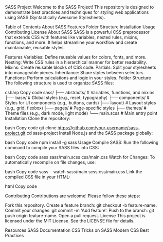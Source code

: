 SASS Project
Welcome to the SASS Project! This repository is designed to demonstrate best practices and techniques for styling web applications using SASS (Syntactically Awesome Stylesheets).

Table of Contents
About SASS
Features
Folder Structure
Installation
Usage
Contributing
License
About SASS
SASS is a powerful CSS preprocessor that extends CSS with features like variables, nested rules, mixins, functions, and more. It helps streamline your workflow and create maintainable, reusable styles.

Features
Variables: Define reusable values for colors, fonts, and more.
Nesting: Write CSS rules in a hierarchical manner for better readability.
Mixins: Create reusable blocks of CSS code.
Partials: Split your stylesheets into manageable pieces.
Inheritance: Share styles between selectors.
Functions: Perform calculations and logic in your styles.
Folder Structure
The following structure is used to organize SASS files:

csharp
Copy code
sass/
├── abstracts/    # Variables, functions, and mixins
├── base/         # Global styles (e.g., reset, typography)
├── components/   # Styles for UI components (e.g., buttons, cards)
├── layout/       # Layout styles (e.g., grid, flexbox)
├── pages/        # Page-specific styles
├── themes/       # Theme files (e.g., dark mode, light mode)
└── main.scss     # Main entry point
Installation
Clone the repository:

bash
Copy code
git clone https://github.com/your-username/sass-project.git
cd sass-project
Install Node.js and the SASS package globally:

bash
Copy code
npm install -g sass
Usage
Compile SASS:
Run the following command to compile your SASS files into CSS:

bash
Copy code
sass sass/main.scss css/main.css
Watch for Changes:
To automatically recompile on file changes, use:

bash
Copy code
sass --watch sass/main.scss:css/main.css
Link the compiled CSS file in your HTML:

html
Copy code
<link rel="stylesheet" href="css/main.css">
Contributing
Contributions are welcome! Please follow these steps:

Fork this repository.
Create a feature branch: git checkout -b feature-name.
Commit your changes: git commit -m 'Add feature'.
Push to the branch: git push origin feature-name.
Open a pull request.
License
This project is licensed under the MIT License. See the LICENSE file for details.

Resources
SASS Documentation
CSS Tricks on SASS
Modern CSS Best Practices

